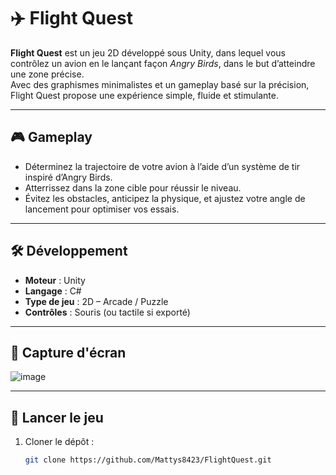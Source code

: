 # ✈️ Flight Quest

**Flight Quest** est un jeu 2D développé sous Unity, dans lequel vous contrôlez un avion en le lançant façon *Angry Birds*, dans le but d’atteindre une zone précise.  
Avec des graphismes minimalistes et un gameplay basé sur la précision, Flight Quest propose une expérience simple, fluide et stimulante.

---

## 🎮 Gameplay

- Déterminez la trajectoire de votre avion à l’aide d’un système de tir inspiré d’Angry Birds.
- Atterrissez dans la zone cible pour réussir le niveau.
- Évitez les obstacles, anticipez la physique, et ajustez votre angle de lancement pour optimiser vos essais.

---

## 🛠️ Développement

- **Moteur** : Unity
- **Langage** : C#
- **Type de jeu** : 2D – Arcade / Puzzle
- **Contrôles** : Souris (ou tactile si exporté)

---

## 📸 Capture d'écran

![image](https://github.com/user-attachments/assets/7d741615-832c-4d5f-a5d0-5bfa2ccd7126)

---

## 🚀 Lancer le jeu

1. Cloner le dépôt :
   ```bash
   git clone https://github.com/Mattys8423/FlightQuest.git
